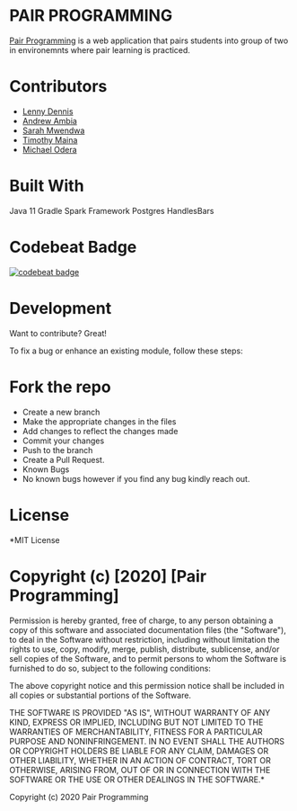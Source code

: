 # PAIR PROGRAMMING

[Pair Programming](https://github.com/LennyDennis/PairProgramming) is a web application that pairs students into group of two in environemnts where pair learning is practiced.

# Contributors

* [Lenny Dennis](https://github.com/LennyDennis)
* [Andrew Ambia](https://github.com/Andrew-1000)
* [Sarah Mwendwa](https://github.com/blackrose9)
* [Timothy Maina](https://github.com/timothy12maisha)
* [Michael Odera](https://github.com/MichaelOdera)

# Built With
Java 11
Gradle
Spark Framework
Postgres
HandlesBars

# Codebeat Badge
[![codebeat badge](https://codebeat.co/badges/62cc2325-1e1c-4dcf-b0a9-add872a15834)](https://codebeat.co/projects/github-com-lennydennis-pairprogramming-development)

# Development
Want to contribute? Great!

To fix a bug or enhance an existing module, follow these steps:

# Fork the repo

* Create a new branch
* Make the appropriate changes in the files
* Add changes to reflect the changes made
* Commit your changes
* Push to the branch
* Create a Pull Request.
* Known Bugs
* No known bugs however if you find any bug kindly reach out.

# License
*MIT License

# Copyright (c) [2020] [Pair Programming]

Permission is hereby granted, free of charge, to any person obtaining a copy of this software and associated documentation files (the "Software"), to deal in the Software without restriction, including without limitation the rights to use, copy, modify, merge, publish, distribute, sublicense, and/or sell copies of the Software, and to permit persons to whom the Software is furnished to do so, subject to the following conditions:

The above copyright notice and this permission notice shall be included in all copies or substantial portions of the Software.

THE SOFTWARE IS PROVIDED "AS IS", WITHOUT WARRANTY OF ANY KIND, EXPRESS OR IMPLIED, INCLUDING BUT NOT LIMITED TO THE WARRANTIES OF MERCHANTABILITY, FITNESS FOR A PARTICULAR PURPOSE AND NONINFRINGEMENT. IN NO EVENT SHALL THE AUTHORS OR COPYRIGHT HOLDERS BE LIABLE FOR ANY CLAIM, DAMAGES OR OTHER LIABILITY, WHETHER IN AN ACTION OF CONTRACT, TORT OR OTHERWISE, ARISING FROM, OUT OF OR IN CONNECTION WITH THE SOFTWARE OR THE USE OR OTHER DEALINGS IN THE SOFTWARE.*

Copyright (c) 2020 Pair Programming
